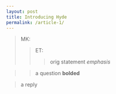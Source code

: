 ```yaml
---
layout: post
title: Introducing Hyde
permalink: /article-1/
---
```


>
> MK:
> > ET:
> > > orig statement *emphasis*

> > a question **bolded**

> a reply
>
